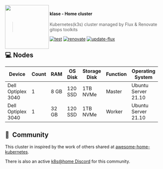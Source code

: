 <img src="https://camo.githubusercontent.com/bd0df216af51c1525f14e62155608e448562cb4033554e001a0ac2009e545aec/68747470733a2f2f726173706265726e657465732e6769746875622e696f2f696d672f6c6f676f2e737667" align="left" width="144px" height="144px"/>

#### klase - Home cluster
> Kubernetes(k3s) cluster managed by Flux & Renovate gitops toolkits

[![test](https://github.com/timalpha/klase/workflows/test/badge.svg)](https://github.com/timalpha/klase/workflows/actions)
[![renovate](https://github.com/timalpha/klase/workflows/renovate/badge.svg)](https://github.com/timalpha/klase/workflows/renovate/actions)
[![update-flux](https://github.com/timalpha/klase/workflows/update-flux/badge.svg)](https://github.com/timalpha/klase/workflows/update-flux/actions)
<br />

## 💻 Nodes
| Device              | Count | RAM  | OS Disk | Storage Disk | Function| Operating System    |
|---------------------|-------|------|---------|--------------|---------|---------------------|
| Dell Optiplex 3040  | 1     | 8 GB | 120 SSD | 1TB NVMe     | Master  | Ubuntu Server 21.10 |
| Dell Optiplex 3040  | 1     | 32 GB| 120 SSD | 1TB NVMe     | Worker  | Ubuntu Server 21.10 |

## :handshake:&nbsp; Community

This cluster in inspired by the work of others shared at [awesome-home-kubernetes](https://github.com/k8s-at-home/awesome-home-kubernetes).

There is also an active [k8s@home Discord](https://discord.gg/7PbmHRK) for this community.
